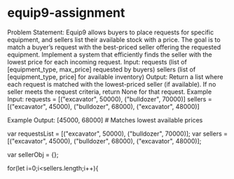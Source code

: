 # equip9-assignment
Problem Statement:
Equip9 allows buyers to place requests for specific equipment, and sellers list their available stock with a price. The goal is to match a buyer’s request with the best-priced seller offering the requested equipment. Implement a system that efficiently finds the seller with the lowest price for each incoming request.
Input:
requests (list of [equipment_type, max_price] requested by buyers)
sellers (list of [equipment_type, price] for available inventory)
Output:
Return a list where each request is matched with the lowest-priced seller (if available). If no seller meets the request criteria, return None for that request.
Example Input:
requests = [("excavator", 50000), ("bulldozer", 70000)]
sellers = [("excavator", 45000), ("bulldozer", 68000), ("excavator", 48000)]

Example Output:
[45000, 68000]  # Matches lowest available prices

var requestsList = [("excavator", 50000), ("bulldozer", 70000)];
var sellers = [("excavator", 45000), ("bulldozer", 68000), ("excavator", 48000)];

var sellerObj = {};

for(let i=0;i<sellers.length;i++){
  
